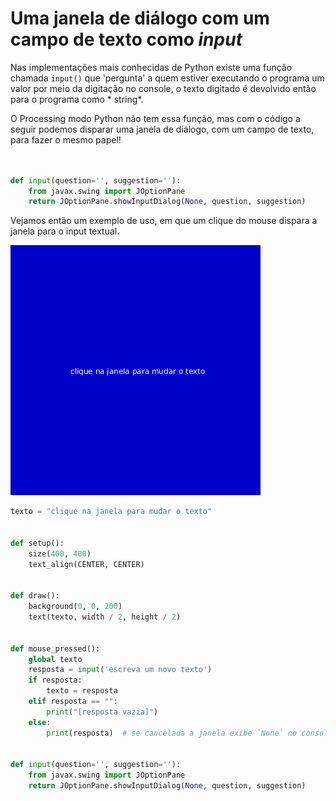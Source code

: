 # Uma janela de diálogo com um campo de texto como *input*

Nas implementações mais conhecidas de Python existe uma função chamada `input()` que 'pergunta' a quem estiver executando o programa um valor por meio da digitação no console, o texto digitado é devolvido então para o programa como * string*.

O Processing modo Python não tem essa função, mas com o código a seguir podemos disparar uma janela de diálogo, com um campo de texto, para fazer o mesmo papel!

```python


def input(question='', suggestion=''):
    from javax.swing import JOptionPane
    return JOptionPane.showInputDialog(None, question, suggestion)


```

Vejamos então um exemplo de uso, em que um clique do mouse dispara a janela para o input textual.

![](assets/input_janela.gif)

```python
texto = "clique na janela para mudar o texto"


def setup():
    size(400, 400)
    text_align(CENTER, CENTER)


def draw():
    background(0, 0, 200)
    text(texto, width / 2, height / 2)


def mouse_pressed():
    global texto
    resposta = input('escreva um novo texto')
    if resposta:
        texto = resposta
    elif resposta == "":
        print("[resposta vazia]")
    else:
        print(resposta)  # se cancelada a janela exibe `None` no console


def input(question='', suggestion=''):
    from javax.swing import JOptionPane
    return JOptionPane.showInputDialog(None, question, suggestion)


```
